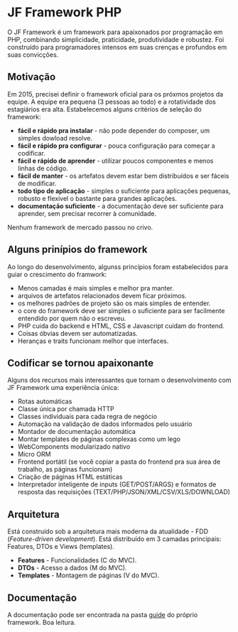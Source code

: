 JF Framework PHP
===

O JF Framework é um framework para apaixonados por programação em PHP, combinando simplicidade, praticidade, produtividade e robustez. Foi construído para programadores intensos em suas crenças e profundos em suas convicções.

Motivação
---

Em 2015, precisei definir o framework oficial para os próxmos projetos da equipe. A equipe era pequena (3 pessoas ao todo) e a rotatividade dos estagiários era alta. Estabelecemos alguns critérios de seleção do framework:
- **fácil e rápido pra instalar** - não pode depender do composer, um simples dowload resolve.
- **fácil e rápido pra configurar** - pouca configuração para começar a codificar.
- **fácil e rápido de aprender** - utilizar poucos componentes e menos linhas de código.
- **fácil de manter** - os artefatos devem estar bem distribuídos e ser fáceis de modificar.
- **todo tipo de aplicação** - simples o suficiente para aplicações pequenas, robusto e flexível o bastante para grandes aplicações.
- **documentação suficiente** - a documentação deve ser suficiente para aprender, sem precisar recorrer à comunidade.

Nenhum framework de mercado passou no crivo.

Alguns prinípios do framework
---

Ao longo do desenvolvimento, algunss princípios foram estabelecidos para guiar o crescimento do framwork:

- Menos camadas é mais simples e melhor pra manter.
- arquivos de artefatos relacionados devem ficar próximos.
- os melhores padrões de projeto são os mais simples de entender.
- o core do framework deve ser simples o suficiente para ser facilmente entendido por quem não o escreveu.
- PHP cuida do backend e HTML, CSS e Javascript cuidam do frontend.
- Coisas óbvias devem ser automatizadas.
- Heranças e traits funcionam melhor que interfaces.


Codificar se tornou apaixonante
---

Alguns dos recursos mais interessantes que tornam o desenvolvimento com JF Framework uma experiência única:

- Rotas automáticas
- Classe única por chamada HTTP
- Classes individuais para cada regra de negócio
- Automação na validação de dados informados pelo usuário
- Montador de documentação automática
- Montar templates de páginas complexas como um lego
- WebComponents modularizado nativo
- Micro ORM
- Frontend portátil (se você copiar a pasta do frontend pra sua área de trabalho, as páginas funcionam)
- Criação de páginas HTML estáticas
- Interpretador inteligente de inputs (GET/POST/ARGS) e formatos de resposta das requisições (TEXT/PHP/JSON/XML/CSV/XLS/DOWNLOAD)

Arquitetura
---

Está construído sob a arquitetura mais moderna da atualidade - FDD (*Feature-driven development*). Está distribuído em 3 camadas principais: Features, DTOs e Views (templates).

- **Features** - Funcionalidades (C do MVC).
- **DTOs** - Acesso a dados (M do MVC).
- **Templates** - Montagem de páginas (V do MVC).

Documentação
---

A documentação pode ser encontrada na pasta [guide](guide) do próprio framework. Boa leitura.
